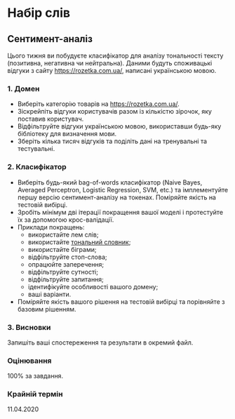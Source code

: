 # Набір слів

## Сентимент-аналіз

Цього тижня ви побудуєте класифікатор для аналізу тональності тексту (позитивна, негативна чи нейтральна). Даними будуть споживацькі відгуки з сайту <https://rozetka.com.ua/>, написані українською мовою.

### 1. Домен

* Виберіть категорію товарів на <https://rozetka.com.ua/>.
* Зіскрейпіть відгуки користувачів разом із кількістю зірочок, яку поставив користувач.
* Відфільтруйте відгуки українською мовою, використавши будь-яку бібліотеку для визначення мови.
* Зберіть кілька тисяч відгуків та поділіть дані на тренувальні та тестувальні.

### 2. Класифікатор

* Виберіть будь-який bag-of-words класифікатор (Naive Bayes, Averaged Perceptron, Logistic Regression, SVM, etc.) та імплементуйте першу версію сентимент-аналізу на токенах. Поміряйте якість на тестовій вибірці.
* Зробіть мінімум дві ітерації покращення вашої моделі і протестуйте їх за допомогою крос-валідації.
* Приклади покращень:
  - використайте лем слів;
  - використайте [тональний словник](https://github.com/lang-uk/tone-dict-uk);
  - використайте біграми;
  - відфільтруйте стоп-слова;
  - опрацюйте заперечення;
  - відфільтруйте сутності;
  - відфільтруйте запитання;
  - ідентифікуйте особливості вашого домену;
  - ваші варіанти.
* Поміряйте якість вашого рішення на тестовій вибірці та порівняйте з базовим рішенням.

### 3. Висновки

Запишіть ваші спостереження та результати в окремий файл.

### Оцінювання

100% за завдання.

### Крайній термін

11.04.2020
